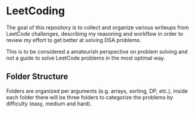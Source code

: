 # LeetCoding

The goal of this repository is to collect and organize various writeups from LeetCode challenges, describing my reasoning and workflow in order to review my effort to get better at solving DSA problems.

This is to be considered a amateurish perspective on problem solving and not a guide to solve LeetCode problems in the most optimal way. 

## Folder Structure

Folders are organized per arguments (e.g. arrays, sorting, DP, etc.), inside each folder there will be three folders to categorize the problems by difficulty (easy, medium and hard).
